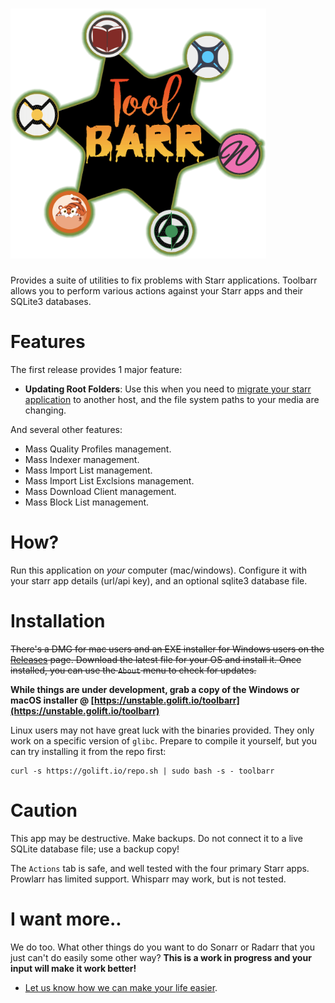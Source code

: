 
# <img style="height:400px" src="frontend/src/assets/images/logo.png">

Provides a suite of utilities to fix problems with Starr applications.
Toolbarr allows you to perform various actions against your Starr apps and their SQLite3 databases.

# Features

The first release provides 1 major feature:

- **Updating Root Folders**: Use this when you need to
[migrate your starr application](https://github.com/Notifiarr/toolbarr/wiki/Change-Root-Folder)
to another host, and the file system paths to your media are changing.

And several other features:

- Mass Quality Profiles management.
- Mass Indexer management.
- Mass Import List management.
- Mass Import List Exclsions management.
- Mass Download Client management.
- Mass Block List management.

# How?

Run this application on _your_ computer (mac/windows).
Configure it with your starr app details (url/api key), and an optional sqlite3 database file.

# Installation

~~There's a DMG for mac users and an EXE installer for Windows users on the
[Releases](https://github.com/Notifiarr/toolbarr/releases) page.
Download the latest file for your OS and install it. Once installed,
you can use the `About` menu to check for updates.~~

**While things are under development, grab a copy of the Windows or macOS installer
@ [https://unstable.golift.io/toolbarr](https://unstable.golift.io/toolbarr)**

Linux users may not have great luck with the binaries provided.
They only work on a specific version of `glibc`.
Prepare to compile it yourself, but you can try installing it from the repo first:

```shell
curl -s https://golift.io/repo.sh | sudo bash -s - toolbarr
```

# Caution

This app may be destructive. Make backups. Do not connect it to a live SQLite database file; use a backup copy!

The `Actions` tab is safe, and well tested with the four primary Starr apps.
Prowlarr has limited support. Whisparr may work, but is not tested.

# I want more..

We do too. What other things do you want to do Sonarr or Radarr that you just can't do easily some other way?
**This is a work in progress and your input will make it work better!**

- [Let us know how we can make your life easier](https://github.com/Notifiarr/toolbarr/issues/new).